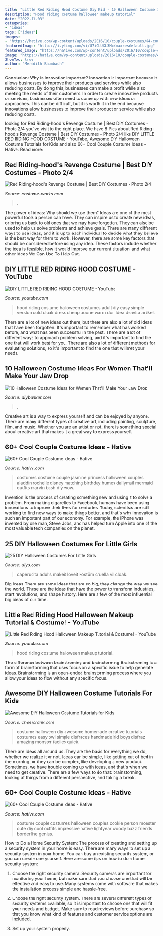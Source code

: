```yaml
---
title: "Little Red Riding Hood Costume Diy Kid - 10 Halloween Costume Ideas For Women That&#039;ll Make Your Jaw Drop"
description: "Hood riding costume halloween makeup tutorial"
date: "2022-11-03"
categories:
- "ideas"
tags: ["ideas"]
images:
- "https://hative.com/wp-content/uploads/2016/10/couple-costumes/64-couple-costume-ideas-1.jpg"
featuredImage: "https://i.ytimg.com/vi/U7iOLUXL3Mc/maxresdefault.jpg"
featured_image: "https://hative.com/wp-content/uploads/2016/10/couple-costumes/46-couple-costume-ideas-6.jpg"
image: "https://hative.com/wp-content/uploads/2016/10/couple-costumes/46-couple-costume-ideas-6.jpg"
ShowToc: true
author: "Meredith Baumbach"
---
```



Conclusion: Why is innovation important?
Innovation is important because it allows businesses to improve their products and services while also reducing costs. By doing this, businesses can make a profit while also meeting the needs of their customers. In order to create innovative products or services, businesses often need to come up with new ideas or approaches. This can be difficult, but it is worth it in the end because innovations allow businesses to improve their product or service while also reducing costs.

	

		
looking for Red Riding-hood&#039;s Revenge Costume | Best DIY Costumes - Photo 2/4 you've visit to the right place. We have 8 Pics about Red Riding-hood&#039;s Revenge Costume | Best DIY Costumes - Photo 2/4 like DIY LITTLE RED RIDING HOOD COSTUME - YouTube, Awesome DIY Halloween Costume Tutorials for Kids and also 60+ Cool Couple Costume Ideas - Hative. Read more:
		
    
## Red Riding-hood&#039;s Revenge Costume | Best DIY Costumes - Photo 2/4

<img loading=lazy src="https://photos.costume-works.com/full/red_riding-hoods_revenge1.jpg" onerror="this.onerror=null;this.src='https://tse4.mm.bing.net/th?id=OIP.6VaaLMz8Lc4dg-MbqZ350gHaJ6&amp;pid=15.1';" alt="Red Riding-hood&#039;s Revenge Costume | Best DIY Costumes - Photo 2/4">

_Source: costume-works.com_

>. 

	

The power of ideas: Why should we use them?
Ideas are one of the most powerful tools a person can have. They can inspire us to create new ideas, or bring us back to old ones that we may have forgotten. They can also be used to help us solve problems and achieve goals. There are many different ways to use ideas, and it is up to each individual to decide what they believe is the best way for them to work. However, there are some key factors that should be considered before using any idea. These factors include whether the idea is feasible, how it would improve our current situation, and what other Ideas We Can Use To Help Out.

    
## DIY LITTLE RED RIDING HOOD COSTUME - YouTube

<img loading=lazy src="https://i.ytimg.com/vi/pmUGwdjWXaU/maxresdefault.jpg" onerror="this.onerror=null;this.src='https://tse2.mm.bing.net/th?id=OIP.Km66eyRkgm3WNu6vQ-S5_AHaEK&amp;pid=15.1';" alt="DIY LITTLE RED RIDING HOOD COSTUME - YouTube">

_Source: youtube.com_

>hood riding costume halloween costumes adult diy easy simple version cold cloak dress cheap boone warm don idea deavita artikel. 

	

There are a lot of new ideas out there, but there are also a lot of old ideas that have been forgotten. It's important to remember what has worked before, and what has been successful in the past. There are a lot of different ways to approach problem solving, and it's important to find the one that will work best for you. There are also a lot of different methods for evaluating solutions, so it's important to find the one that willmet your needs.

    
## 10 Halloween Costume Ideas For Women That&#039;ll Make Your Jaw Drop

<img loading=lazy src="https://www.diybunker.com/wp-content/uploads/2019/10/Little-Red-Riding-Hood-Halloween-Costume-for-Women-678x1024.jpg" onerror="this.onerror=null;this.src='https://tse2.mm.bing.net/th?id=OIP.4m1BZ-fzMVMpMwHv9kiDdgHaLL&amp;pid=15.1';" alt="10 Halloween Costume Ideas for Women That&#039;ll Make Your Jaw Drop">

_Source: diybunker.com_

>. 

	

Creative art is a way to express yourself and can be enjoyed by anyone. There are many different types of creative art, including painting, sculpture, film, and music. Whether you are an artist or not, there is something special about creative art that makes it a great way to express yourself.

    
## 60+ Cool Couple Costume Ideas - Hative

<img loading=lazy src="https://hative.com/wp-content/uploads/2016/10/couple-costumes/46-couple-costume-ideas-6.jpg" onerror="this.onerror=null;this.src='https://tse3.mm.bing.net/th?id=OIP.hONTClCTz5_r7Y0sLbZmRwHaId&amp;pid=15.1';" alt="60+ Cool Couple Costume Ideas - Hative">

_Source: hative.com_

>costumes costume couple jasmine princess halloween couples aladdin rochelle disney matching birthday humes dailymail mermaid outfits marvin bash diy wow. 

	

Invention is the process of creating something new and using it to solve a problem. From making cigarettes to Facebook, humans have been using innovations to improve their lives for centuries. Today, scientists are still working to find new ways to make things better, and that's why innovation is such an important part of our economy. For example, the iPhone was invented by one man, Steve Jobs, and has helped turn Apple into one of the most valuable tech companies on the planet.

    
## 25 DIY Halloween Costumes For Little Girls

<img loading=lazy src="https://cdn.diys.com/wp-content/uploads/2015/10/dancing-red-riding-hood-670x510.jpg" onerror="this.onerror=null;this.src='https://tse3.mm.bing.net/th?id=OIP.orCawAWLMnBgxg9PUW7M9wHaFo&amp;pid=15.1';" alt="25 DIY Halloween Costumes For Little Girls">

_Source: diys.com_

>caperucita adults makeit loveit kostüm cruella vil cloak. 

	

Big ideas
There are some ideas that are so big, they change the way we see the world. These are the ideas that have the power to transform industries, start revolutions, and shape history. Here are a few of the most influential big ideas of our time.

    
## Little Red Riding Hood Halloween Makeup Tutorial &amp; Costume! - YouTube

<img loading=lazy src="https://i.ytimg.com/vi/U7iOLUXL3Mc/maxresdefault.jpg" onerror="this.onerror=null;this.src='https://tse4.mm.bing.net/th?id=OIP.y2VZjf_e6Ik_DEkMmsHagAHaEK&amp;pid=15.1';" alt="Little Red Riding Hood Halloween Makeup Tutorial &amp; Costume! - YouTube">

_Source: youtube.com_

>hood riding costume halloween makeup tutorial. 

	

The difference between brainstroming and brainstorming
Brainstroming is a form of brainstorming that uses focus on a specific issue to help generate ideas. Brainstorming is an open-ended brainstorming process where you allow your ideas to flow without any specific focus.

    
## Awesome DIY Halloween Costume Tutorials For Kids

<img loading=lazy src="http://www.cheercrank.com/wp-content/uploads/2016/11/18-creative-homemade-halloween-costume.jpg" onerror="this.onerror=null;this.src='https://tse4.mm.bing.net/th?id=OIP.VRygylwCuQo9IAUoZv_icwHaLH&amp;pid=15.1';" alt="Awesome DIY Halloween Costume Tutorials for Kids">

_Source: cheercrank.com_

>costume halloween diy awesome homemade creative tutorials costumes easy owl simple disfraces handmade kid boys disfraz amazing monster faciles quick. 

	

There are ideas all around us. They are the basis for everything we do, whether we realize it or not. Ideas can be simple, like getting out of bed in the morning, or they can be complex, like developing a new product. Sometimes, we have trouble coming up with ideas, and that's when we need to get creative. There are a few ways to do that: brainstorming, looking at things from a different perspective, and taking a break.

    
## 60+ Cool Couple Costume Ideas - Hative

<img loading=lazy src="https://hative.com/wp-content/uploads/2016/10/couple-costumes/64-couple-costume-ideas-1.jpg" onerror="this.onerror=null;this.src='https://tse3.mm.bing.net/th?id=OIP.vtixsl2bt1UYp9WLGFDlVQHaJ3&amp;pid=15.1';" alt="60+ Cool Couple Costume Ideas - Hative">

_Source: hative.com_

>costume couple costumes halloween couples cookie person monster cute diy cool outfits impressive hative lightyear woody buzz friends borderline genius. 

	

How to Do a Home Security System: The process of creating and setting up a security system in your home is easy.
There are many ways to set up a security system in your home. You can buy an existing security system, or you can create one yourself. Here are some tips on how to do a home security system:
1. Choose the right security camera. Security cameras are important for monitoring your home, but make sure that you choose one that will be effective and easy to use. Many systems come with software that makes the installation process simple and hassle-free.

2. Choose the right security system. There are several different types of security systems available, so it is important to choose one that will fit your needs and budget. Make sure to read reviews before purchase so that you know what kind of features and customer service options are included.

3. Set up your system properly.

